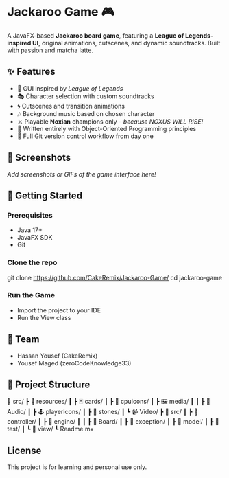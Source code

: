 # Jackaroo Game 🎮

A JavaFX-based **Jackaroo board game**, featuring a **League of Legends-inspired UI**, original animations, cutscenes, and dynamic soundtracks. Built with passion and matcha latte.

## ✨ Features

- 🎨 GUI inspired by *League of Legends*
- 🎭 Character selection with custom soundtracks
- 🌀 Cutscenes and transition animations
- 🎶 Background music based on chosen character
- ⚔️ Playable **Noxian** champions only – *because NOXUS WILL RISE!*
- 🧠 Written entirely with Object-Oriented Programming principles
- 💾 Full Git version control workflow from day one

## 📸 Screenshots

_Add screenshots or GIFs of the game interface here!_

## 🚀 Getting Started

### Prerequisites

- Java 17+
- JavaFX SDK
- Git

### Clone the repo

git clone https://github.com/CakeRemix/Jackaroo-Game/
cd jackaroo-game

### Run the Game
- Import the project to your IDE
- Run the View class

## 👥 Team
- Hassan Yousef (CakeRemix)
- Yousef Maged (zeroCodeKnowledge33)

## 📂 Project Structure

📁 src/
 ┣ 📁 resources/
 ┃ ┣ 🃏 cards/
 ┃ ┣ 🤖 cpuIcons/
 ┃ ┣ 🖼️ media/
 ┃ ┃ ┣ 🎵 Audio/
 ┃ ┣ 🕹️ playerIcons/
 ┃ ┣ 💎 stones/
 ┃ ┗ 📹 Video/
 ┣ 📁 src/
 ┃ ┣ 📁 controller/
 ┃ ┣ 📁 engine/
 ┃ ┃ ┣ 📁 Board/
 ┃ ┣ 📁 exception/
 ┃ ┣ 📁 model/
 ┃ ┣ 📁 test/
 ┃ ┗ 📁 view/
 ┗ Readme.mx

## License

This project is for learning and personal use only.
